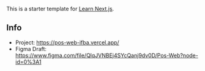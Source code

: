 This is a starter template for [Learn Next.js](https://nextjs.org/learn).

## Info
- Project: https://pos-web-ifba.vercel.app/
- Figma Draft: https://www.figma.com/file/QlqJVNBEj4SYcQanj9dv0D/Pos-Web?node-id=0%3A1
